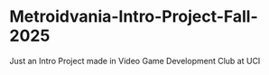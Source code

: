 # Metroidvania-Intro-Project-Fall-2025

Just an Intro Project made in Video Game Development Club at UCI
